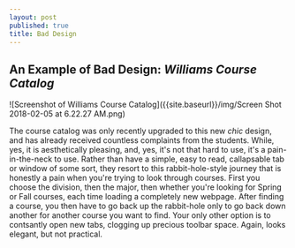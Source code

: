 ```yaml
---
layout: post
published: true
title: Bad Design
---
```

## An Example of Bad Design: _Williams Course Catalog_

![Screenshot of Williams Course Catalog]({{site.baseurl}}/img/Screen Shot 2018-02-05 at 6.22.27 AM.png)

The course catalog was only recently upgraded to this new _chic_ design, and has already received countless complaints from the students. While, yes, it is aesthetically pleasing, and, yes, it's not that hard to use, it's a pain-in-the-neck to use. Rather than have a simple, easy to read, callapsable tab or window of some sort, they resort to this rabbit-hole-style journey that is honestly a pain when you're trying to look through courses. First you choose the division, then the major, then whether you're looking for Spring or Fall courses, each time loading a completely new webpage. After finding a course, you then have to go back up the rabbit-hole only to go back down another for another course you want to find. Your only other option is to contsantly open new tabs, clogging up precious toolbar space. Again, looks elegant, but not practical.
